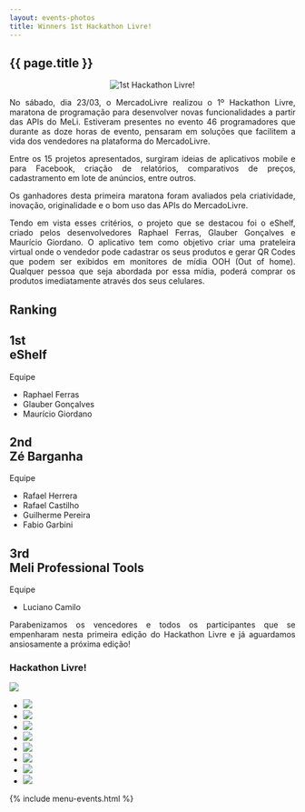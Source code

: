 ```yaml
---
layout: events-photos
title: Winners 1st Hackathon Livre!
---
```


<section class="main main-content">
    <h1>{{ page.title }}</h1>
    <div class="ch-g1">
        <p align="center">
            <img src="../images/hackathon_branco.jpg" alt="1st Hackathon Livre!" title="1st Hackathon Livre!">
        </p>
        <p style="text-align: justify">
        No sábado, dia 23/03, o MercadoLivre realizou o 1º Hackathon Livre, maratona de programação para desenvolver novas funcionalidades a partir das APIs do MeLi. Estiveram presentes no evento 46 programadores que durante as doze horas de evento, pensaram em soluções que facilitem a vida dos vendedores na plataforma do MercadoLivre.
        </p>
    </div>
    <div class="ch-g1">
       <p style="text-align: justify">
        Entre os 15 projetos apresentados, surgiram ideias de aplicativos mobile e para Facebook, criação de relatórios, comparativos de preços, cadastramento em lote de anúncios, entre outros.
        </p>
        <p style="text-align: justify">
        Os ganhadores desta primeira maratona foram avaliados pela criatividade, inovação, originalidade e o bom uso das APIs do MercadoLivre.
        </p>
        <p style="text-align: justify">
        Tendo em vista esses critérios, o projeto que se destacou foi o eShelf, criado pelos desenvolvedores Raphael Ferras, Glauber Gonçalves e Maurício Giordano. O aplicativo tem como objetivo criar uma prateleira virtual onde o vendedor pode cadastrar os seus produtos e gerar QR Codes que podem ser exibidos em monitores de mídia OOH (Out of home). Qualquer pessoa que seja abordada por essa mídia, poderá comprar os produtos imediatamente através dos seus celulares.
        </p>
        <p>
            <h1 class='winners'>Ranking</h1>
        </p>
    <div class="ch-g1">
       <div class="ch-g1-3">
           <div class="ch-leftcolumn">
                <h2 class='winner'>1st<br /><span>eShelf</span></h2>
                <span class='equipe'>Equipe</span>
                <ul class="ch-list">
                    <li>Raphael Ferras</li>
                    <li>Glauber Gonçalves</li>
                    <li>Maurício Giordano</li>
                </ul>
            </div>
       </div>
       <div class="ch-g1-3">
           <div class="ch-centercolumn">
                <h2 class='winner'>2nd<br /><span>Zé Barganha</span></h2>
                <span class='equipe'>Equipe</span>
                <ul class="ch-list">
                    <li>Rafael Herrera</li>
                    <li>Rafael Castilho</li>
                    <li>Guilherme Pereira</li>
                    <li>Fabio Garbini</li>
                </ul>
           </div>
       </div>
       <div class="ch-g1-3">
           <div class="ch-rightcolumn">
               <h2 class='winner'>3rd<br /><span>Meli Professional Tools</span></h2>
                <span class='equipe'>Equipe</span>
                <ul class="ch-list">
                    <li>Luciano Camilo</li>
                </ul>
           </div>
       </div>
    </div>
    <p class='footer-event' style="text-align: justify">
    Parabenizamos os vencedores e todos os participantes que se empenharam nesta primeira edição do Hackathon Livre e já aguardamos ansiosamente a próxima edição!
    </p>
  </div>
  <div class="box-event">
      <h3>Hackathon Livre!</h3>
      <div class="middle">
        <div class="big-image">
          <img src="/images/hackathon-br/DSC_0082.JPG" />
        </div>
      <div class="myCarousel ch-carousel">
        <ul>
          <li><img src="/images/hackathon-br/DSC_0082.JPG" /></li>
          <li><img src="/images/hackathon-br/DSC_0088.JPG" /></li>
          <li><img src="/images/hackathon-br/DSC_0103.JPG" /></li>
          <li><img src="/images/hackathon-br/DSC_0329.JPG" /></li>
          <li><img src="/images/hackathon-br/DSC_0330.JPG" /></li>
          <li><img src="/images/hackathon-br/DSC_0340.JPG" /></li>
          <li><img src="/images/hackathon-br/IMG_1376.JPG" /></li>
          <li><img src="/images/hackathon-br/IMG_1388.JPG" /></li>
        </ul>
      </div>
      </div>
    </div>
</section>

{% include menu-events.html %}
